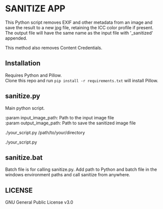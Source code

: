 # SANITIZE APP  

This Python script removes EXIF and other metadata from an image and save the result to a new jpg file, retaining the ICC color profile if present. The output file will have the same name as the input file with '_sanitized' appended.  

This method also removes Content Credentials.   

## Installation   
Requires Python and Pillow.   
Clone this repo and run ```pip install -r requirements.txt``` will install Pillow.   

## sanitize.py  
Main python script.  

:param input_image_path: Path to the input image file  
:param output_image_path: Path to save the sanitized image file  

./your_script.py /path/to/your/directory  

./your_script.py  


## sanitize.bat  
Batch file is for calling sanitize.py. Add path to Python and batch file in the windows environment paths and call sanitize from anywhere.  


## LICENSE  
GNU General Public License v3.0  